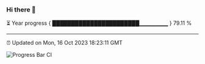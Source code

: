 ### Hi there 👋

⏳ Year progress { ███████████████████████▁▁▁▁▁▁▁ } 79.11 %

---

⏰ Updated on Mon, 16 Oct 2023 18:23:11 GMT

![Progress Bar CI](https://github.com/ZhaoGui/ZhaoGui/workflows/Progress%20Bar%20CI/badge.svg)
